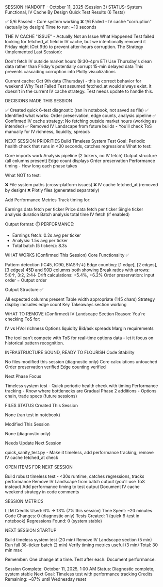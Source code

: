 SESSION HANDOFF - October 11, 2025 (Session 3)
STATUS: System Functional, IV Cache By Design
Quick Test Results (6 Tests)

✅ 5/6 Passed - Core system working
❌ 1/6 Failed - IV cache "corruption" (actually by design)
Time to run: ~10 seconds


THE IV CACHE "ISSUE" - Actually Not an Issue
What Happened
Test failed looking for fetched_at field in IV cache, but we intentionally removed it Friday night (Oct 9th) to prevent after-hours corruption.
The Strategy (Implemented Last Session):

Don't fetch IV outside market hours (9:30-4pm ET)
Use Thursday's clean data rather than Friday's potentially corrupt 15-min delayed data
This prevents cascading corruption into Plotly visualizations

Current cache: Oct 9th data (Thursday) - this is correct behavior for weekend
Why Test Failed
Test assumed fetched_at would always exist. It doesn't in the current IV cache strategy. Test needs update to handle this.

DECISIONS MADE THIS SESSION

✅ Created quick 6-test diagnostic (ran in notebook, not saved as file)
✅ Identified what works: Order preservation, edge counts, analysis pipeline
✅ Confirmed IV cache strategy: No fetching outside market hours (working as intended)
✅ Removed IV Landscape from future builds - You'll check ToS manually for IV richness, liquidity, spreads


NEXT SESSION PRIORITIES
Build Timeless System Test
Goal: Periodic health check that runs in <30 seconds, catches regressions
What to test:

Core imports work
Analysis pipeline (2 tickers, no IV fetch)
Output structure (all columns present)
Edge count displays
Order preservation
Performance timing - How long each phase takes

What NOT to test:

❌ File system paths (cross-platform issues)
❌ IV cache fetched_at (removed by design)
❌ Plotly files (generated separately)

Add Performance Metrics
Track timing for:

Earnings data fetch per ticker
Price data fetch per ticker
Single ticker analysis duration
Batch analysis total time
IV fetch (if enabled)

Output format:
⏱️  PERFORMANCE:
  - Earnings fetch: 0.2s avg per ticker
  - Analysis: 1.5s avg per ticker
  - Total batch (5 tickers): 8.3s

WHAT WORKS (Confirmed This Session)
Core Functionality ✅

Pattern detection (IC45, IC90, BIAS↑/↓)
Edge counting: [1 edge], [2 edges], [3 edges]
45D and 90D columns both showing
Break ratios with arrows: 5:0↑, 3:2, 2:4↓
Drift calculations: +5.4%, +6.2%
Order preservation: Input order = Output order

Output Structure ✅

All expected columns present
Table width appropriate (145 chars)
Strategy display includes edge count
Key Takeaways section working


WHAT TO REMOVE (Confirmed)
IV Landscape Section
Reason: You're checking ToS for:

IV vs HVol richness
Options liquidity
Bid/ask spreads
Margin requirements

The tool can't compete with ToS for real-time options data - let it focus on historical pattern recognition.

INFRASTRUCTURE SOUND, READY TO FLOURISH
Code Stability

No files modified this session (diagnostic only)
Core calculations untouched
Order preservation verified
Edge counting verified

Next Phase Focus

Timeless system test - Quick periodic health check with timing
Performance tracking - Know where bottlenecks are
Gradual Phase 2 additions - Options chain, trade specs (future sessions)


FILES STATUS
Created This Session

None (ran test in notebook)

Modified This Session

None (diagnostic only)

Needs Update Next Session

quick_sanity_test.py - Make it timeless, add performance tracking, remove IV cache fetched_at check


OPEN ITEMS FOR NEXT SESSION

Build robust timeless test - <30s runtime, catches regressions, tracks performance
Remove IV Landscape from batch output (you'll use ToS instead)
Add performance timing to test output
Document IV cache weekend strategy in code comments


SESSION METRICS

LLM Credits Used: 6% → 13% (7% this session)
Time Spent: ~20 minutes
Code Changes: 0 (diagnostic only)
Tests Created: 1 (quick 6-test in notebook)
Regressions Found: 0 (system stable)


NEXT SESSION STARTUP

Build timeless system test (20 min)
Remove IV Landscape section (5 min)
Run full 38-ticker batch (2 min)
Verify timing metrics useful (3 min)
Total: 30 min max

Remember: One change at a time. Test after each. Document performance.

Session Complete: October 11, 2025, 1:00 AM
Status: Diagnostic complete, system stable
Next Goal: Timeless test with performance tracking
Credits Remaining: ~87% until Wednesday reset